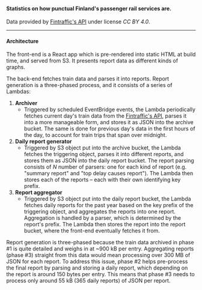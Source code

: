 #### Statistics on how punctual Finland's passenger rail services are.

Data provided by [Fintraffic's API](https://www.digitraffic.fi/rautatieliikenne/) under license _CC BY 4.0_.

___

#### Architecture

The front-end is a React app which is pre-rendered into static HTML at build time, and served from S3. It presents report data as different kinds of graphs.

The back-end fetches train data and parses it into reports. Report generation is a three-phased process, and it consists of a series of Lambdas:
1. **Archiver**
    * Triggered by scheduled EventBridge events, the Lambda periodically fetches current day's train data from the [Fintraffic's API](https://www.digitraffic.fi/rautatieliikenne/), parses it into a more manageable form, and stores it as JSON into the archive bucket. The same is done for previous day's data in the first hours of the day, to account for train trips that span over midnight.
2. **Daily report generator**
    * Triggered by S3 object put into the archive bucket, the Lambda fetches the triggering object, parses it into different reports, and stores them as JSON into the daily report bucket. The report parsing consists of _N_ number of parsers: one for each kind of report (e.g. "summary report" and "top delay causes report"). The Lambda then stores each of the reports – each with their own identifying key prefix.
3. **Report aggregator**
    * Triggered by S3 object put into the daily report bucket, the Lambda fetches daily reports for the past year based on the key prefix of the triggering object, and aggregates the reports into one report. Aggregation is handled by a parser, which is determined by the report's prefix. The Lambda then stores the report into the report bucket, where the front-end eventually fetches it from.

Report generation is three-phased because the train data archived in phase #1 is quite detailed and weighs in at ~900 kB per entry. Aggregating reports (phase #3) straight from this data would mean processing over 300 MB of JSON for each report. To address this issue, phase #2 helps pre-process the final report by parsing and storing a daily report, which depending on the report is around 150 bytes per entry. This means that phase #3 needs to process only around 55 kB (365 daily reports) of JSON per report.
